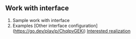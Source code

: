 ## Work with interface 

1. Sample work with interface 
2. Examples 
[Other interface configuration] (https://go.dev/play/p/ChqlpvGEKi)
[Interested realization](https://github.com/Gitart/GO-SIMPLE/blob/master/interface/interface-set-get.go#L72)


